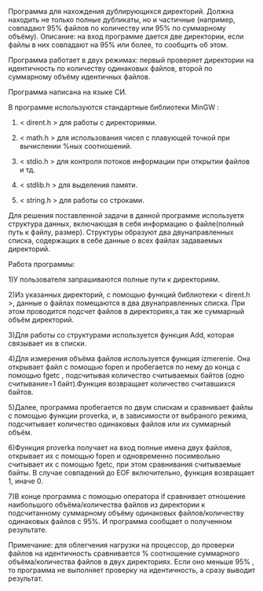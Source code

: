 Программа для нахождения дублирующихся директорий. Должна находить не только полные дубликаты, но и частичные (например, совпадают 95% файлов по количеству или 95% по суммарному объёму).
Описание: на вход программе дается две директории, если файлы в них совпадают на 95% или более, то сообщить об этом.

Программа работает в двух режимах: первый проверяет директории на идентичность по количеству одинаковых файлов, второй по суммарному объёму идентичных файлов. 


Программа написана на языке СИ.

В программе используются стандартные библиотеки MinGW :

1) < dirent.h > для работы с директориями.

2) < math.h > для использования чисел с плавующей точкой при вычислении %ных соотношений.

3) < stdio.h > для контроля потоков информации при открытии файлов и тд.

4) < stdlib.h > для выделения памяти.

5) < string.h > для работы со строками.


Для решения поставленной задачи в данной программе используетя структура данных, включающая в себя информацию о файле(полный путь к файлу, размер). Структуры образуют два двунаправленных списка, содержащих в себе данные о всех файлах задаваемых директорий.


Работа программы:

1)У пользователя запрашиваются полные пути к директориям.

2)Из указанных директорий, с помощью функций библиотеки < dirent.h >, данные о файлах помещаются в два двунаправленных списка. При этом проводится подсчет файлов в директориях,а так же суммарный объём директорий.

3)Для работы со структурами используется функция Add, которая связывает их в списки.

4)Для измерения объёма файлов используется функция izmerenie. Она открывает файл с помощью fopen и пробегается по нему до конца с помощью fgetc , подсчитывая количество считываемых байтов (одно считывание=1 байт).Функция возвращает количество считавшихся байтов.

5)Далее, программа пробегается по двум спискам и сравнивает файлы с помощью функции proverka, и, в зависимости от выбраного режима, подсчитывает количество одинаковых файлов или их суммарный объём.

6)Функция proverka получает на вход полные имена двух файлов, открывает их с помощью fopen и одновременно посимвольно считывает их с помощью fgetc, при этом сравнивания считываемые байты. В случае совпадений до EOF включительно, функция возвращает 1, иначе 0.

7)В конце программа с помощью оператора if сравнивает отношение наибольшого объёма/количества файлов из директории к подсчитанному суммарному объёму одинаковых файлов/количеству одинаковых файлов с 95%. И программа сообщает о полученном результате.

Примечание: для облегчения нагрузки на процессор, до проверки файлов на идентичность сравнивается % соотношение суммарного объёма/количества файлов в двух директориях. Если оно меньше 95% , то программа не выполняет проверку на идентичность, а сразу выводит результат. 

